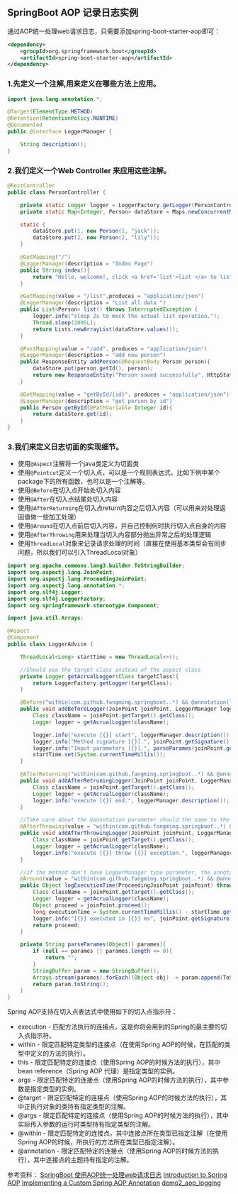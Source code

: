 ## SpringBoot AOP 记录日志实例

通过AOP统一处理web请求日志，只需要添加spring-boot-starter-aop即可：
```xml
<dependency>
    <groupId>org.springframework.boot</groupId>
    <artifactId>spring-boot-starter-aop</artifactId>
</dependency>
```

### 1.先定义一个注解,用来定义在哪些方法上应用。
```java
import java.lang.annotation.*;

@Target(ElementType.METHOD)
@Retention(RetentionPolicy.RUNTIME)
@Documented
public @interface LoggerManager {

    String description();
}
```

### 2.我们定义一个Web Controller 来应用这些注解。
```java
@RestController
public class PersonController {

    private static Logger logger = LoggerFactory.getLogger(PersonController.class);
    private static Map<Integer, Person> dataStore = Maps.newConcurrentMap();

    static {
        dataStore.put(1, new Person(1, "jack"));
        dataStore.put(2, new Person(2, "lily"));
    }

    @GetMapping("/")
    @LoggerManager(description = "Index Page")
    public String index(){
        return "Hello, welcome!, click <a href='list'>list </a> to list all data";
    }

    @GetMapping(value = "/list",produces = "application/json")
    @LoggerManager(description = "List all data ")
    public List<Person> list() throws InterruptedException {
        logger.info("sleep 2s to mock the actual list operation.");
        Thread.sleep(2000L);
        return Lists.newArrayList(dataStore.values());
    }

    @PostMapping(value = "/add", produces = "application/json")
    @LoggerManager(description = "add new person")
    public ResponseEntity addPerson(@RequestBody Person person){
        dataStore.put(person.getId(), person);
        return new ResponseEntity("Person saved successfully", HttpStatus.OK);
    }

    @GetMapping(value = "getById/{id}", produces = "application/json")
    @LoggerManager(description = "get person by id")
    public Person getById(@PathVariable Integer id){
        return dataStore.get(id);
    }
}
```

### 3.我们来定义日志切面的实现细节。
- 使用`@Aspect`注解将一个java类定义为切面类
- 使用`@Pointcut`定义一个切入点，可以是一个规则表达式，比如下例中某个package下的所有函数，也可以是一个注解等。
- 使用`@Before`在切入点开始处切入内容
- 使用`@After`在切入点结尾处切入内容
- 使用`@AfterReturning`在切入点return内容之后切入内容（可以用来对处理返回值做一些加工处理）
- 使用`@Around`在切入点前后切入内容，并自己控制何时执行切入点自身的内容
- 使用`@AfterThrowing`用来处理当切入内容部分抛出异常之后的处理逻辑
- 使用`ThreadLocal`对象来记录请求处理的时间（直接在使用基本类型会有同步问题，所以我们可以引入ThreadLocal对象）

```java
import org.apache.commons.lang3.builder.ToStringBuilder;
import org.aspectj.lang.JoinPoint;
import org.aspectj.lang.ProceedingJoinPoint;
import org.aspectj.lang.annotation.*;
import org.slf4j.Logger;
import org.slf4j.LoggerFactory;
import org.springframework.stereotype.Component;

import java.util.Arrays;

@Aspect
@Component
public class LoggerAdvice {

    ThreadLocal<Long> startTime = new ThreadLocal<>();

    //Should use the target class instead of the aspect class
    private Logger getAcrualLogger(Class targetClass){
        return LoggerFactory.getLogger(targetClass);
    }

    @Before("within(com.github.fangming.springboot..*) && @annotation(loggerManager)")
    public void addBeforeLogger(JoinPoint joinPoint, LoggerManager loggerManager){
        Class className = joinPoint.getTarget().getClass();
        Logger logger = getAcrualLogger(className);

        logger.info("execute [{}] start", loggerManager.description());
        logger.info("Method signature [{}].", joinPoint.getSignature().toLongString());
        logger.info("Input parameters [{}].", parseParames(joinPoint.getArgs()));
        startTime.set(System.currentTimeMillis());
    }

    @AfterReturning("within(com.github.fangming.springboot..*) && @annotation(loggerManager)")
    public void addAfterRetruningLogger(JoinPoint joinPoint, LoggerManager loggerManager){
        Class className = joinPoint.getTarget().getClass();
        Logger logger = getAcrualLogger(className);
        logger.info("execute [{}] end.", loggerManager.description());
    }

    //Take care about the @annotation parameter should the same to the method parameter
    @AfterThrowing(value = "within(com.github.fangming.springboot..*) && @annotation(loggerManager2)", throwing = "ex")
    public void addAfterThrowingLogger(JoinPoint joinPoint, LoggerManager loggerManager2, Exception ex){
        Class className = joinPoint.getTarget().getClass();
        Logger logger = getAcrualLogger(className);
        logger.info("execute [{}] throw [{}] exception.", loggerManager2.description(), ex);
    }

    //if the method don't have LoggerManager type parameter, the annotation should be the class name
    @Around(value = "within(com.github.fangming.springboot..*) && @annotation(LoggerManager)")
    public Object logExecutionTime(ProceedingJoinPoint joinPoint) throws Throwable {
        Class className = joinPoint.getTarget().getClass();
        Logger logger = getAcrualLogger(className);
        Object proceed = joinPoint.proceed();
        long executionTime = System.currentTimeMillis() - startTime.get();
        logger.info("[{}] executed in [{}] ms", joinPoint.getSignature(), executionTime);
        return proceed;
    }

    private String parseParames(Object[] parames){
        if (null == parames || parames.length <= 0){
            return "";
        }
        StringBuffer param = new StringBuffer();
        Arrays.stream(parames).forEach((Object obj) -> param.append(ToStringBuilder.reflectionToString(obj)));
        return param.toString();
    }
}
```

Spring AOP支持在切入点表达式中使用如下的切入点指示符：

- execution - 匹配方法执行的连接点，这是你将会用到的Spring的最主要的切入点指示符。
- within - 限定匹配特定类型的连接点（在使用Spring AOP的时候，在匹配的类型中定义的方法的执行）。
- this - 限定匹配特定的连接点（使用Spring AOP的时候方法的执行），其中bean reference（Spring AOP 代理）是指定类型的实例。
- args - 限定匹配特定的连接点（使用Spring AOP的时候方法的执行），其中参数是指定类型的实例。
- @target - 限定匹配特定的连接点（使用Spring AOP的时候方法的执行），其中正执行对象的类持有指定类型的注解。
- @args - 限定匹配特定的连接点（使用Spring AOP的时候方法的执行），其中实际传入参数的运行时类型持有指定类型的注解。
- @within - 限定匹配特定的连接点，其中连接点所在类型已指定注解（在使用Spring AOP的时候，所执行的方法所在类型已指定注解）。
- @annotation - 限定匹配特定的连接点（使用Spring AOP的时候方法的执行），其中连接点的主题持有指定的注解。

参考资料：
[SpringBoot 使用AOP统一处理web请求日志](https://www.jianshu.com/p/15798e19bc12)
[Introduction to Spring AOP](https://www.baeldung.com/spring-aop)
[Implementing a Custom Spring AOP Annotation](https://www.baeldung.com/spring-aop-annotation)
[demo2_aop_logging](https://github.com/KotlinSpringBoot/demo2_aop_logging)